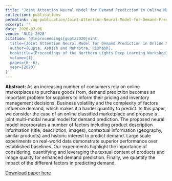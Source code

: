 ```yaml
---
title: "Joint Attention Neural Model for Demand Prediction in Online Marketplaces"
collection: publications
permalink: /ag-publication/Joint-Attention-Neural-Model-for-Demand-Prediction-in-Online-Marketplaces
excerpt: ''
date: 2020-02-06
venue: 'NLDL 2020'
citation: '@inproceedings{gupta2020joint,
  title={Joint Attention Neural Model for Demand Prediction in Online Marketplaces},
  author={Gupta, Ashish and Mehrotra, Rishabh},
  booktitle={Proceedings of the Northern Lights Deep Learning Workshop},
  volume={1},
  pages={6--6},
  year={2020}
}'
---
```


**Abstract:** As an increasing number of consumers rely on online marketplaces to purchase goods from, demand prediction becomes an important problem for suppliers to inform their pricing and inventory management decisions. Business volatility and the complexity of factors influence demand, which  makes it a harder quantity to predict. In this paper, we consider the case of an online classified marketplace and propose a joint multi-modal neural model for demand  prediction. The proposed neural model incorporates a number of factors including product description information (title, description, images), contextual information (geography, similar products) and historic interest to predict demand. Large scale experiments on real-world data demonstrate superior performance over established baselines. Our experiments highlight the importance of considering, quantifying and leveraging the textual content of products and image quality for enhanced demand prediction. Finally, we quantify the impact of the different factors in predicting demand.

[Download paper here](http://Ashish-Gupta03.github.io/files/Joint_Attention_Neural_Model_for_Demand_Prediction_in_Online_Marketplaces.pdf)


